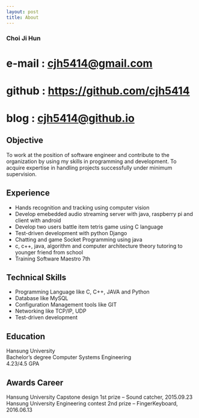 ```yaml
---
layout: post
title: About
---  
```


### Choi Ji Hun  

# e-mail : cjh5414@gmail.com  
# github : https://github.com/cjh5414  
# blog : cjh5414@github.io  


## Objective  

To work at the position of software engineer and contribute to the organization by using my skills in programming and development. To acquire expertise in handling projects successfully under minimum supervision.


## Experience  

- Hands recognition and tracking using computer vision
- Develop emebedded audio streaming server with java, raspberry pi and client with android
- Develop two users battle item tetris game using C language
- Test-driven development with python Django
- Chatting and game Socket Programming using java
- c, c++, java, algorithm and computer architecture theory tutoring to younger friend from school
- Training Software Maestro 7th 


## Technical Skills  

- Programming Language like C, C++, JAVA and Python
- Database like MySQL
- Configuration Management tools like GIT
- Networking like TCP/IP, UDP
- Test-driven development


## Education  

Hansung University  
Bachelor’s degree Computer Systems Engineering  
4.23/4.5 GPA  



## Awards Career  
Hansung University Capstone design 1st prize – Sound catcher, 2015.09.23
Hansung University Engineering contest 2nd prize – FingerKeyboard, 2016.06.13 
